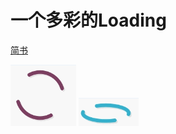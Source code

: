 # 一个多彩的Loading

[简书](https://www.jianshu.com/p/9cd5155b5372)

![](https://github.com/yaoyang4346/CircleColorfulLoading/raw/master/pic/n.gif)
![](https://github.com/yaoyang4346/CircleColorfulLoading/raw/master/pic/e.gif)
